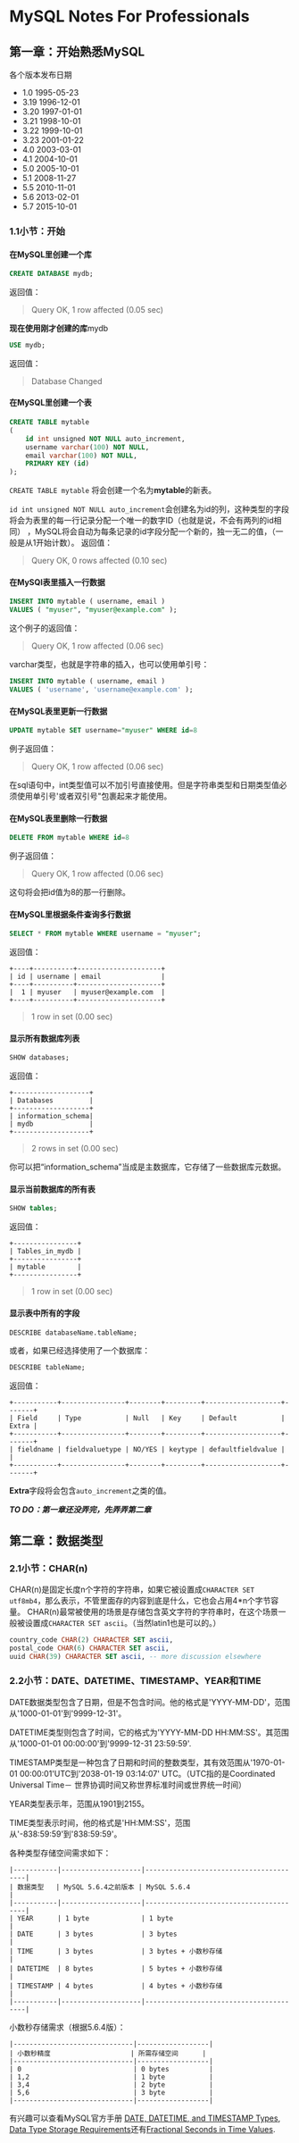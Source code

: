 # MySQL Notes For Professionals

## 第一章：开始熟悉MySQL

各个版本发布日期

* 1.0   1995-05-23
* 3.19  1996-12-01
* 3.20  1997-01-01
* 3.21  1998-10-01
* 3.22  1999-10-01
* 3.23  2001-01-22
* 4.0   2003-03-01
* 4.1   2004-10-01
* 5.0   2005-10-01
* 5.1   2008-11-27
* 5.5   2010-11-01
* 5.6   2013-02-01
* 5.7   2015-10-01

### 1.1小节：开始

#### 在MySQL里创建一个库

```sql
CREATE DATABASE mydb;
```

返回值：
> Query OK, 1 row affected (0.05 sec)

**现在使用刚才创建的库**mydb

```sql
USE mydb;
```

返回值：
> Database Changed

#### 在MySQL里创建一个表

```sql
CREATE TABLE mytable
(
    id int unsigned NOT NULL auto_increment,
    username varchar(100) NOT NULL,
    email varchar(100) NOT NULL,
    PRIMARY KEY (id)
);
```

`CREATE TABLE mytable` 将会创建一个名为**mytable**的新表。

`id int unsigned NOT NULL auto_increment`会创建名为id的列，这种类型的字段将会为表里的每一行记录分配一个唯一的数字ID（也就是说，不会有两列的id相同） ，MySQL将会自动为每条记录的id字段分配一个新的，独一无二的值，（一般是从1开始计数）。
返回值：
> Query OK, 0 rows affected (0.10 sec)

#### 在MySQl表里插入一行数据

```sql
INSERT INTO mytable ( username, email )
VALUES ( "myuser", "myuser@example.com" );
```

这个例子的返回值：
> Query OK, 1 row affected (0.06 sec)

varchar类型，也就是字符串的插入，也可以使用单引号：

```sql
INSERT INTO mytable ( username, email )
VALUES ( 'username', 'username@example.com' );
```

#### 在MySQL表里更新一行数据

```sql
UPDATE mytable SET username="myuser" WHERE id=8
```

例子返回值：
> Query OK, 1 row affected (0.06 sec)

在sql语句中，int类型值可以不加引号直接使用。但是字符串类型和日期类型值必须使用单引号'或者双引号"包裹起来才能使用。

#### 在MySQL表里删除一行数据

```sql
DELETE FROM mytable WHERE id=8
```

例子返回值：
> Query OK, 1 row affected (0.06 sec)

这句将会把id值为8的那一行删除。

#### 在MySQL里根据条件查询多行数据

```sql
SELECT * FROM mytable WHERE username = "myuser";
```

返回值：

```table
+----+----------+---------------------+
| id | username | email               |
+----+----------+---------------------+
|  1 | myuser   | myuser@example.com  |
+----+----------+---------------------+
```

> 1 row in set (0.00 sec)

#### 显示所有数据库列表

```sql
SHOW databases;
```

返回值：

```table
+-------------------+
| Databases         |
+-------------------+
| information_schema|
| mydb              |
+-------------------+
```

> 2 rows in set (0.00 sec)

你可以把“information_schema”当成是主数据库，它存储了一些数据库元数据。

#### 显示当前数据库的所有表

```sql
SHOW tables;
```

返回值：

```table
+----------------+
| Tables_in_mydb |
+----------------+
| mytable        |
+----------------+
```

> 1 row in set (0.00 sec)

#### 显示表中所有的字段

```sql
DESCRIBE databaseName.tableName;
```

或者，如果已经选择使用了一个数据库：

```sql
DESCRIBE tableName;
```

返回值：

```table
+-----------+----------------+--------+---------+-------------------+-------+
| Field     | Type           | Null   | Key     | Default           | Extra |
+-----------+----------------+--------+---------+-------------------+-------+
| fieldname | fieldvaluetype | NO/YES | keytype | defaultfieldvalue |       |
+-----------+----------------+--------+---------+-------------------+-------+
```

**Extra**字段将会包含`auto_increment`之类的值。





*****TO DO：第一章还没弄完，先弄弄第二章*****




## 第二章：数据类型

### 2.1小节：CHAR(n)

CHAR(n)是固定长度n个字符的字符串，如果它被设置成```CHARACTER SET utf8mb4```，那么表示，不管里面存的内容到底是什么，它也会占用4*n个字节容量。
CHAR(n)最常被使用的场景是存储包含英文字符的字符串时，在这个场景一般被设置成```CHARACTER SET ascii```。（当然latin1也是可以的。）

```sql
country_code CHAR(2) CHARACTER SET ascii,
postal_code CHAR(6) CHARACTER SET ascii,
uuid CHAR(39) CHARACTER SET ascii, -- more discussion elsewhere
```

### 2.2小节：DATE、DATETIME、TIMESTAMP、YEAR和TIME

DATE数据类型包含了日期，但是不包含时间。他的格式是'YYYY-MM-DD'，范围从'1000-01-01'到'9999-12-31'。

DATETIME类型则包含了时间，它的格式为'YYYY-MM-DD HH:MM:SS'。其范围从'1000-01-01 00:00:00'到'9999-12-31 23:59:59'.

TIMESTAMP类型是一种包含了日期和时间的整数类型，其有效范围从'1970-01-01 00:00:01'UTC到'2038-01-19 03:14:07' UTC。（UTC指的是Coordinated Universal Time－ 世界协调时间又称世界标准时间或世界统一时间）

YEAR类型表示年，范围从1901到2155。

TIME类型表示时间，他的格式是'HH:MM:SS'，范围从'-838:59:59'到'838:59:59'。

各种类型存储空间需求如下：

```table
|-----------|--------------------|----------------------------------------|
| 数据类型   | MySQL 5.6.4之前版本 | MySQL 5.6.4                           |
|-----------|--------------------|----------------------------------------|
| YEAR      | 1 byte             | 1 byte                                 |
| DATE      | 3 bytes            | 3 bytes                                |
| TIME      | 3 bytes            | 3 bytes + 小数秒存储                    |
| DATETIME  | 8 bytes            | 5 bytes + 小数秒存储                    |
| TIMESTAMP | 4 bytes            | 4 bytes + 小数秒存储                    |
|-----------|--------------------|----------------------------------------|
```

小数秒存储需求（根据5.6.4版）：

```table
|------------------------------|------------------|
| 小数秒精度                    | 所需存储空间      |
|------------------------------|------------------|
| 0                            | 0 bytes          |
| 1,2                          | 1 byte           |
| 3,4                          | 2 byte           |
| 5,6                          | 3 byte           |
|------------------------------|------------------|
```

有兴趣可以查看MySQL官方手册 [DATE, DATETIME, and TIMESTAMP Types](http://dev.mysql.com/doc/refman/5.7/en/datetime.html), [Data Type Storage Requirements](https://dev.mysql.com/doc/refman/5.7/en/storage-requirements.html)还有[Fractional Seconds in Time Values](https://dev.mysql.com/doc/refman/5.7/en/fractional-seconds.html).